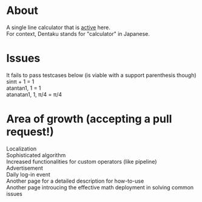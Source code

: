 # About
A single line calculator that is [active](https://trueryob.github.io/Calculator2025-JS/) here. <br>
For context, Dentaku stands for "calculator" in Japanese.

# Issues
It fails to pass testcases below (is viable with a support parenthesis though) <br>
sinπ + 1 = 1<br>
atantan1, 1 = 1<br>
atanatan1, 1, π/4 = π/4<br>

# Area of growth (accepting a pull request!)
Localization<br>
Sophisticated algorithm<br>
Increased functionalities for custom operators (like pipeline) <br>
Advertisement <br>
Daily log-in event<br>
Another page for a detailed description for how-to-use<br>
Another page introucing the effective math deployment in solving common issues<br>
